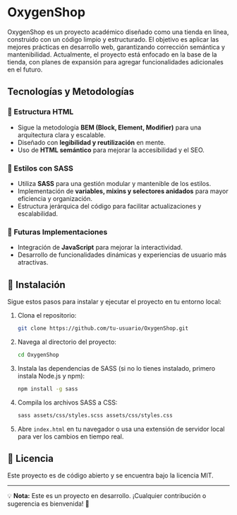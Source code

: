 # OxygenShop

OxygenShop es un proyecto académico diseñado como una tienda en línea, construido con un código limpio y estructurado. El objetivo es aplicar las mejores prácticas en desarrollo web, garantizando corrección semántica y mantenibilidad. Actualmente, el proyecto está enfocado en la base de la tienda, con planes de expansión para agregar funcionalidades adicionales en el futuro.

## Tecnologías y Metodologías

### 📐 Estructura HTML
- Sigue la metodología **BEM (Block, Element, Modifier)** para una arquitectura clara y escalable.
- Diseñado con **legibilidad y reutilización** en mente.
- Uso de **HTML semántico** para mejorar la accesibilidad y el SEO.

### 🎨 Estilos con SASS
- Utiliza **SASS** para una gestión modular y mantenible de los estilos.
- Implementación de **variables, mixins y selectores anidados** para mayor eficiencia y organización.
- Estructura jerárquica del código para facilitar actualizaciones y escalabilidad.

### 🚀 Futuras Implementaciones
- Integración de **JavaScript** para mejorar la interactividad.
- Desarrollo de funcionalidades dinámicas y experiencias de usuario más atractivas.

## 🔧 Instalación
Sigue estos pasos para instalar y ejecutar el proyecto en tu entorno local:

1. Clona el repositorio:
   ```sh
   git clone https://github.com/tu-usuario/OxygenShop.git
   ```
2. Navega al directorio del proyecto:
   ```sh
   cd OxygenShop
   ```
3. Instala las dependencias de SASS (si no lo tienes instalado, primero instala Node.js y npm):
   ```sh
   npm install -g sass
   ```
4. Compila los archivos SASS a CSS:
   ```sh
   sass assets/css/styles.scss assets/css/styles.css
   ```
5. Abre `index.html` en tu navegador o usa una extensión de servidor local para ver los cambios en tiempo real.


## 📜 Licencia
Este proyecto es de código abierto y se encuentra bajo la licencia MIT.

---

💡 **Nota:** Este es un proyecto en desarrollo. ¡Cualquier contribución o sugerencia es bienvenida! 🚀
